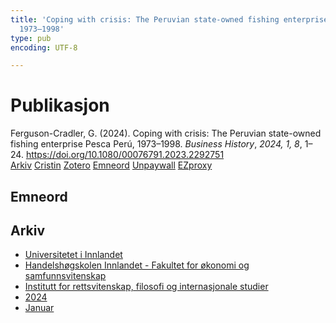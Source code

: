 ```yaml
---
title: 'Coping with crisis: The Peruvian state-owned fishing enterprise Pesca Perú,
  1973–1998'
type: pub
encoding: UTF-8

---
```

<h1>Publikasjon</h1>
<article id="csl-bib-container-AD6K2PZU" class="csl-bib-container">
  <div class="csl-bib-body"> <div class="csl-entry">Ferguson-Cradler, G. (2024). Coping with crisis: The Peruvian state-owned fishing enterprise Pesca Perú, 1973–1998. <i>Business History</i>, <i>2024, 1, 8</i>, 1–24. <a href="https://doi.org/10.1080/00076791.2023.2292751">https://doi.org/10.1080/00076791.2023.2292751</a></div> </div>
  <div class="csl-bib-buttons">
    <a href="#taxonomy-article-AD6K2PZU" alt="archive" class="csl-bib-button">Arkiv</a>
    <a href="https://app.cristin.no/results/show.jsf?id=2222055" alt="Cristin" class="csl-bib-button">Cristin</a>
    <a href="http://zotero.org/groups/5881554/items/AD6K2PZU" alt="Zotero" class="csl-bib-button">Zotero</a>
    <a href="#keywords-article-AD6K2PZU" alt="keywords" class="csl-bib-button">Emneord</a>
    <a href="https://www.tandfonline.com/doi/pdf/10.1080/00076791.2023.2292751?needAccess=true" alt="Unpaywall" class="csl-bib-button">Unpaywall</a>
    <a href="https://www.tandfonline.com/doi/pdf/10.1080/00076791.2023.2292751?needAccess=true" alt="EZproxy" class="csl-bib-button">EZproxy</a>
  </div>
  <div id="csl-bib-meta-container-AD6K2PZU"></div>
</article>
<div id="csl-bib-meta-AD6K2PZU" class="csl-bib-meta">
  <article id="keywords-article-AD6K2PZU" class="keywords-article">
    <h1>Emneord</h1>
    
  </article>
  <article id="taxonomy-article-AD6K2PZU" class="taxonomy-article">
    <h1>Arkiv</h1>
    <ul>
      <li>
        <a href="/nn/archive/?key=3DCRN523">Universitetet i Innlandet</a>
      </li>
      <li>
        <a href="/nn/archive/?key=DU8Q9LN9">Handelshøgskolen Innlandet - Fakultet for økonomi og samfunnsvitenskap</a>
      </li>
      <li>
        <a href="/nn/archive/?key=ITYAG68H">Institutt for rettsvitenskap, filosofi og internasjonale studier</a>
      </li>
      <li>
        <a href="/nn/archive/?key=KVIAK4ZQ">2024</a>
      </li>
      <li>
        <a href="/nn/archive/?key=4R6327I9">Januar</a>
      </li>
    </ul>
  </article>
</div>
